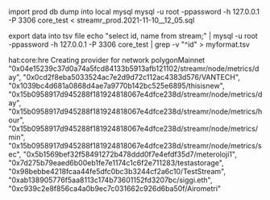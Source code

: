import prod db dump into local mysql
mysql -u root -ppassword -h 127.0.0.1 -P 3306 core_test < streamr_prod.2021-11-10__12_05.sql

export data into tsv file
echo "select id, name from stream;" | mysql -u root -ppassword -h 127.0.0.1 -P 3306 core_test | grep -v "^id" > myformat.tsv



hat:core:hre Creating provider for network polygonMainnet
"0x04e15239c37d0a74a5fcd84133b5913afb121102/streamr/node/metrics/day",
"0x0cd2f8eba5033524ac7e2d9d72c112ac4383d576/VANTECH",
"0x1039bc4d681a0868d4ae7a9770b142bc525e6895/thisisnew",
"0x15b0958917d945288f181924818067e4dfce238d/streamr/node/metrics/day",
"0x15b0958917d945288f181924818067e4dfce238d/streamr/node/metrics/hour",
"0x15b0958917d945288f181924818067e4dfce238d/streamr/node/metrics/min",
"0x15b0958917d945288f181924818067e4dfce238d/streamr/node/metrics/sec",
"0x5b1569bef32f58491272b478ddd0f7e4efdf35d7/meteroloji1",
"0x7d275b79eaed6b00eb1fe7e1174c1c6f2e711283/testastorage",
"0x98bebbe4218fcaa44fe5dfc0bc3b3244cf2a6c10/TestStream",
"0xab138905776f5aa8113c174b73601152fd3207bc/siggi.eth",
"0xc939c2e8f856ca4a0b9ec7c031662c926d6ba50f/Airometri"